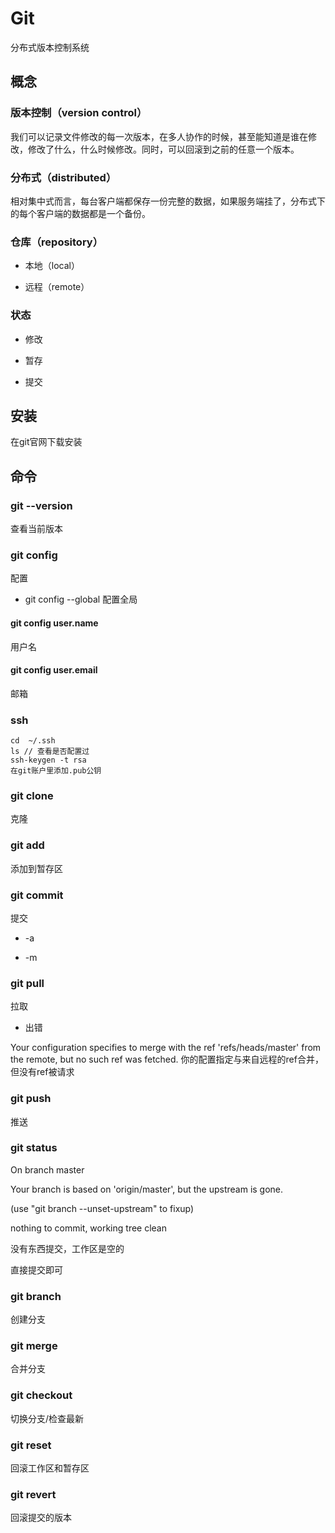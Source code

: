 # Git

分布式版本控制系统

## 概念

### 版本控制（version control）

我们可以记录文件修改的每一次版本，在多人协作的时候，甚至能知道是谁在修改，修改了什么，什么时候修改。同时，可以回滚到之前的任意一个版本。

### 分布式（distributed）

相对集中式而言，每台客户端都保存一份完整的数据，如果服务端挂了，分布式下的每个客户端的数据都是一个备份。

### 仓库（repository）

* 本地（local）

* 远程（remote）

### 状态

* 修改

* 暂存

* 提交

## 安装

在git官网下载安装

## 命令

### git --version

查看当前版本

### git config

配置

* git config --global 配置全局

#### git config user.name

用户名

#### git config user.email

邮箱

### ssh

```
cd  ~/.ssh
ls // 查看是否配置过
ssh-keygen -t rsa
在git账户里添加.pub公钥
```

### git clone

克隆

### git add

添加到暂存区

### git commit

提交

* -a

* -m

### git pull

拉取

* 出错

Your configuration specifies to merge with the ref 'refs/heads/master' from the remote, but no such ref was fetched.
你的配置指定与来自远程的ref合并，但没有ref被请求

### git push

推送

### git status

On branch master

Your branch is based on 'origin/master', but the upstream is gone.

(use "git branch --unset-upstream" to fixup)

nothing to commit, working tree clean

没有东西提交，工作区是空的

直接提交即可

### git branch

创建分支

### git merge

合并分支

### git checkout

切换分支/检查最新

### git reset

回滚工作区和暂存区

### git revert

回滚提交的版本
